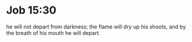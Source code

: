 # Job 15:30

he will not depart from darkness; the flame will dry up his shoots, and by the breath of his mouth he will depart.
